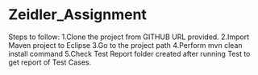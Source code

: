 # Zeidler_Assignment
Steps to follow: 
1.Clone the project from GITHUB URL provided.
2.Import Maven project to Eclipse 
3.Go to the project path 
4.Perform mvn clean install command 
5.Check Test Report folder created after running Test to get report of Test Cases.

